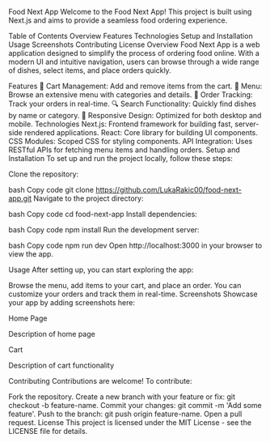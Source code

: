 Food Next App
Welcome to the Food Next App! This project is built using Next.js and aims to provide a seamless food ordering experience.

Table of Contents
Overview
Features
Technologies
Setup and Installation
Usage
Screenshots
Contributing
License
Overview
Food Next App is a web application designed to simplify the process of ordering food online. With a modern UI and intuitive navigation, users can browse through a wide range of dishes, select items, and place orders quickly.

Features
🛒 Cart Management: Add and remove items from the cart.
🍕 Menu: Browse an extensive menu with categories and details.
🚚 Order Tracking: Track your orders in real-time.
🔍 Search Functionality: Quickly find dishes by name or category.
📱 Responsive Design: Optimized for both desktop and mobile.
Technologies
Next.js: Frontend framework for building fast, server-side rendered applications.
React: Core library for building UI components.
CSS Modules: Scoped CSS for styling components.
API Integration: Uses RESTful APIs for fetching menu items and handling orders.
Setup and Installation
To set up and run the project locally, follow these steps:

Clone the repository:

bash
Copy code
git clone https://github.com/LukaRakic00/food-next-app.git
Navigate to the project directory:

bash
Copy code
cd food-next-app
Install dependencies:

bash
Copy code
npm install
Run the development server:

bash
Copy code
npm run dev
Open http://localhost:3000 in your browser to view the app.

Usage
After setting up, you can start exploring the app:

Browse the menu, add items to your cart, and place an order.
You can customize your orders and track them in real-time.
Screenshots
Showcase your app by adding screenshots here:

Home Page

Description of home page

Cart

Description of cart functionality

Contributing
Contributions are welcome! To contribute:

Fork the repository.
Create a new branch with your feature or fix: git checkout -b feature-name.
Commit your changes: git commit -m 'Add some feature'.
Push to the branch: git push origin feature-name.
Open a pull request.
License
This project is licensed under the MIT License - see the LICENSE file for details.
